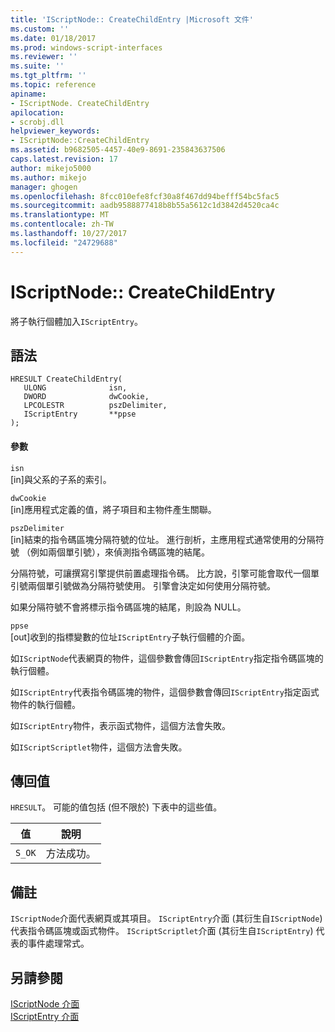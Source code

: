```yaml
---
title: 'IScriptNode:: CreateChildEntry |Microsoft 文件'
ms.custom: ''
ms.date: 01/18/2017
ms.prod: windows-script-interfaces
ms.reviewer: ''
ms.suite: ''
ms.tgt_pltfrm: ''
ms.topic: reference
apiname:
- IScriptNode. CreateChildEntry
apilocation:
- scrobj.dll
helpviewer_keywords:
- IScriptNode::CreateChildEntry
ms.assetid: b9682505-4457-40e9-8691-235843637506
caps.latest.revision: 17
author: mikejo5000
ms.author: mikejo
manager: ghogen
ms.openlocfilehash: 8fcc010efe8fcf30a8f467dd94befff54bc5fac5
ms.sourcegitcommit: aadb9588877418b8b55a5612c1d3842d4520ca4c
ms.translationtype: MT
ms.contentlocale: zh-TW
ms.lasthandoff: 10/27/2017
ms.locfileid: "24729688"
---
```

# <a name="iscriptnode-createchildentry"></a>IScriptNode:: CreateChildEntry
將子執行個體加入`IScriptEntry`。  
  
## <a name="syntax"></a>語法  
  
```  
HRESULT CreateChildEntry(  
   ULONG              isn,  
   DWORD              dwCookie,  
   LPCOLESTR          pszDelimiter,  
   IScriptEntry       **ppse  
);  
```  
  
#### <a name="parameters"></a>參數  
 `isn`  
 [in]與父系的子系的索引。  
  
 `dwCookie`  
 [in]應用程式定義的值，將子項目和主物件產生關聯。  
  
 `pszDelimiter`  
 [in]結束的指令碼區塊分隔符號的位址。 進行剖析，主應用程式通常使用的分隔符號 （例如兩個單引號），來偵測指令碼區塊的結尾。  
  
 分隔符號，可讓撰寫引擎提供前置處理指令碼。 比方說，引擎可能會取代一個單引號兩個單引號做為分隔符號使用。 引擎會決定如何使用分隔符號。  
  
 如果分隔符號不會將標示指令碼區塊的結尾，則設為 NULL。  
  
 `ppse`  
 [out]收到的指標變數的位址`IScriptEntry`子執行個體的介面。  
  
 如`IScriptNode`代表網頁的物件，這個參數會傳回`IScriptEntry`指定指令碼區塊的執行個體。  
  
 如`IScriptEntry`代表指令碼區塊的物件，這個參數會傳回`IScriptEntry`指定函式物件的執行個體。  
  
 如`IScriptEntry`物件，表示函式物件，這個方法會失敗。  
  
 如`IScriptScriptlet`物件，這個方法會失敗。  
  
## <a name="return-value"></a>傳回值  
 `HRESULT`。 可能的值包括 (但不限於) 下表中的這些值。  
  
|值|說明|  
|-----------|-----------------|  
|`S_OK`|方法成功。|  
  
## <a name="remarks"></a>備註  
 `IScriptNode`介面代表網頁或其項目。 `IScriptEntry`介面 (其衍生自`IScriptNode`) 代表指令碼區塊或函式物件。 `IScriptScriptlet`介面 (其衍生自`IScriptEntry`) 代表的事件處理常式。  
  
## <a name="see-also"></a>另請參閱  
 [IScriptNode 介面](../../winscript/reference/iscriptnode-interface.md)   
 [IScriptEntry 介面](../../winscript/reference/iscriptentry-interface.md)